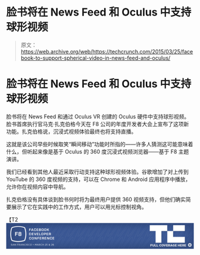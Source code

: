# 脸书将在 News Feed 和 Oculus  中支持球形视频

> 原文：<https://web.archive.org/web/https://techcrunch.com/2015/03/25/facebook-to-support-spherical-video-in-news-feed-and-oculus/>

# 脸书将在 News Feed 和 Oculus 中支持球形视频

脸书将在 News Feed 和通过 Oculus VR 创建的 Oculus 硬件中支持球形视频。脸书首席执行官马克·扎克伯格今天在 F8 公司的年度开发者大会上宣布了这项新功能。扎克伯格说，沉浸式视频体验最终也将支持直播。

这就是该公司早些时候取笑“瞬间移动”功能时所指的——许多人猜测这可能意味着什么，但听起来像是基于 Oculus 的 360 度沉浸式视频浏览器——基于 F8 主题演讲。

我们已经看到其他人最近采取行动支持这种球形视频体验。谷歌增加了对上传到 YouTube 的 360 度视频的支持，可以在 Chrome 和 Android 应用程序中播放，允许你在视频内容中导航。

扎克伯格没有具体谈到脸书何时将为最终用户提供 360 视频支持，但他们确实简要展示了它在实践中的工作方式，用户可以用光标控制视角。

【T2![](img/d6f58588051eda64de894294c66c6ac9.png)